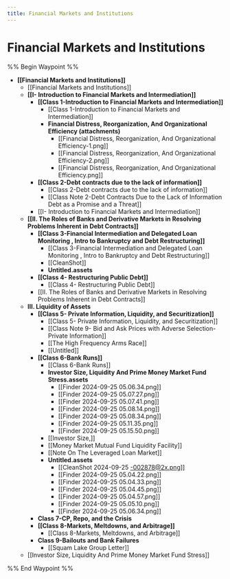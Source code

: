 ```yaml
---
title: Financial Markets and Institutions
---
```


# Financial Markets and Institutions

%% Begin Waypoint %%
- **[[Financial Markets and Institutions]]**
	- [[Financial Markets and Institutions]]
	- **[[I- Introduction to Financial Markets and Intermediation]]**
		- **[[Class 1-Introduction to Financial Markets and Intermediation]]**
			- [[Class 1-Introduction to Financial Markets and Intermediation]]
			- **Financial Distress, Reorganization, And Organizational Efficiency (attachments)**
				- [[Financial Distress, Reorganization, And Organizational Efficiency-1.png]]
				- [[Financial Distress, Reorganization, And Organizational Efficiency-2.png]]
				- [[Financial Distress, Reorganization, And Organizational Efficiency.png]]
		- **[[Class 2-Debt contracts due to the lack of information]]**
			- [[Class 2-Debt contracts due to the lack of information]]
			- [[Class Note 2-Debt Contracts Due to the Lack of Information Debt as a Promise and a Threat]]
		- [[I- Introduction to Financial Markets and Intermediation]]
	- **[[II. The Roles of Banks and Derivative Markets in Resolving Problems Inherent in Debt Contracts]]**
		- **[[Class 3-Financial Intermediation and Delegated Loan Monitoring , Intro to Bankruptcy and Debt Restructuring]]**
			- [[Class 3-Financial Intermediation and Delegated Loan Monitoring , Intro to Bankruptcy and Debt Restructuring]]
			- [[CleanShot]]
			- **Untitled.assets**
		- **[[Class 4- Restructuring Public Debt]]**
			- [[Class 4- Restructuring Public Debt]]
		- [[II. The Roles of Banks and Derivative Markets in Resolving Problems Inherent in Debt Contracts]]
	- **III. Liquidity of Assets**
		- **[[Class 5- Private Information, Liquidity, and Securitization]]**
			- [[Class 5- Private Information, Liquidity, and Securitization]]
			- [[Class Note 9- Bid and Ask Prices with Adverse Selection- Private Information]]
			- [[The High Frequency Arms Race]]
			- [[Untitled]]
		- **[[Class 6-Bank Runs]]**
			- [[Class 6-Bank Runs]]
			- **Investor Size, Liquidity And Prime Money Market Fund Stress.assets**
				- [[Finder 2024-09-25 05.06.34.png]]
				- [[Finder 2024-09-25 05.07.27.png]]
				- [[Finder 2024-09-25 05.07.41.png]]
				- [[Finder 2024-09-25 05.08.14.png]]
				- [[Finder 2024-09-25 05.08.34.png]]
				- [[Finder 2024-09-25 05.11.35.png]]
				- [[Finder 2024-09-25 05.15.50.png]]
			- [[Investor Size,]]
			- [[Money Market Mutual Fund Liquidity Facility]]
			- [[Note On The Leveraged Loan Market]]
			- **Untitled.assets**
				- [[CleanShot 2024-09-25 -002878@2x.png]]
				- [[Finder 2024-09-25 05.04.22.png]]
				- [[Finder 2024-09-25 05.04.33.png]]
				- [[Finder 2024-09-25 05.04.45.png]]
				- [[Finder 2024-09-25 05.04.57.png]]
				- [[Finder 2024-09-25 05.05.10.png]]
				- [[Finder 2024-09-25 05.06.34.png]]
		- **Class 7-CP, Repo, and the Crisis**
		- **[[Class 8-Markets, Meltdowns, and Arbitrage]]**
			- [[Class 8-Markets, Meltdowns, and Arbitrage]]
		- **Class 9-Bailouts and Bank Failures**
			- [[Squam Lake Group Letter]]
	- [[Investor Size, Liquidity And Prime Money Market Fund Stress]]

%% End Waypoint %%